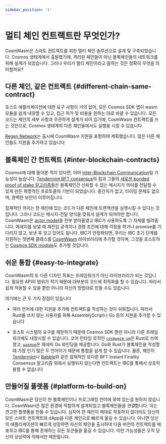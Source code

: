 ```yaml
---
sidebar_position: '1'
---
```


# 멀티 체인 컨트랙트란 무엇인가?

CosmWasm은 스마트 컨트랙트를 위한 멀티 체인 솔루션으로 설계 및 구축되었습니다. Cosmos 생태계에서 출발했기에, 격리된 체인들이 아닌 블록체인들의 네트워크를 위해 설계가 되었습니다. 그러나 우리가 멀티 체인이라고 말하는 것은 정확히 무엇을 의미할까요?

## 다른 체인, 같은 컨트랙트 {#different-chain-same-contract}

호스트 애플리케이션에 대한 요구 사항이 거의 없어, 모든 Cosmos SDK 앱이 wasm 모듈을 쉽게 내장할 수 있고, 접근 허가 및 비용을 원하는 대로 바꿀 수 있습니다. 모든 코드는 체인의 세부 사항과 무관하게 설계가 되어 있기에, CosmWasm 컨트랙트를 쓰는 것만으로, Cosmos 생태계의 다른 체인들에서도 실행을 시킬 수 있습니다

[Regen Network](https://regen.network)는 출시에 CosmWasm 지원을 포함하여 계획했습니다. 많은 다른 체인들도 지원을 추가하고 있습니다

## 블록체인 간 컨트랙트 {#inter-blockchain-contracts}

Cosmos에 대해 들어본 적이 있다면, 아마 [Inter-Blockchain Communication](https://ibcprotocol.org/)일 가능성이 높습니다. [Tendermint BFT consensus](https://tendermint.com)의 힘과 그들의 [새로운 bonded proof of stake 알고리즘](https://blog.cosmos.network/what-does-the-launch-of-cosmos-mean-for-the-blockchain-ecosystem-952e14f67d0d)들은 블록체인간 신뢰할 수 없는 메시지가 의미를 전달할 수 있게 만든 혁명적인 프로토콜의 기반이 되었습니다. 중간자가 없고, 타이밍 문제도 없으며, 완벽한 보안이 이루어집니다.

잠재적인 의미는 한 체인에 있는 코드가 다른 체인에 트랜잭션을 실행시킬 수 있다는 것입니다. 그러나 코드는 메시지-전달 양식을 맞춰서 설계가 되어야만 합니다. CosmWasm은 [actor model](./actor)을 전부 받아들였고 IBC가 사용하도록 그 자체를 빌려줍니다. 메세지를 보낼 때 재진입 공격이나 경쟁 조건에 대해 걱정을 하거나 promise를 기다리지 않고, 보낸 후 잊고 있어도 됩니다. IBC가 안정화되면, 우리는 IBC 초기 단계를 지원하는 첫번째 클래스를 [CosmWasm](https://github.com/CosmWasm/cosmwasm) 라이브러리에 추가할 것이며, 그것을 호스트하는 [Cosmos SDK module](https://github.com/CosmWasm/wasmd/tree/master/x/wasm)도 추가할 것입니다.

## 쉬운 통합 {#easy-to-integrate}

CosmWasm의 또 다른 디자인 목표는 프레임워크가 아닌 라이브러리가 되는 것입니다. 필요한 API의 범위가 적기 때문에 대부분의 코드에 최적화를 할 수 있습니다. 따라서 쉽게 적용할 수 있을 뿐만 아니라 자신의 방법대로 만들 수도 있습니다.

여기에는 큰 두 가지 장점이 있습니다

- 여러 언어에 대한 지원을 추가해 컨트랙트를 작성하는 것이 쉬워집니다. 따라서 Rust를 쓰지 않는 사용자를 위해 AssemblyScript나 Go 등의 지원을 추가할 수 있습니다

- 호스트 시스템의 요구를 제한하기 때문에 Cosmos SDK 뿐만 아니라 다른 프레임워크에도 내장시킬 수 있습니다. 코어 런타임 로직인 [`cosmwasm-vm`](https://github.com/CosmWasm/cosmwasm/tree/main/packages/vm)은 Rust로 쓰여졌고, [`wasmvm`](https://github.com/CosmWasm/wasmvm)은 제네릭 Go 바인딩을 제공합니다. Go와 Rust가 블록체인을 작성할 때 가장 인기 많은 두 언어이기 때문에 통합을 쉽게 할 수 있습니다. 물론, 체인이 [Tendermint](https://tendermint.com)나 [Babble](https://github.com/mosaicnetworks/babble)와 같은 잠재적인 또다른 BFT Instant Finality Consensus 알고리즘 위에서 실행되지 않는다면 컨트랙트는 IBC를 통해서 상호작용할 수 없습니다

## 만들어질 플랫폼 {#platform-to-build-on}

CosmWasm은 당신이 한 블록체인이나 프로그래밍 언어에 묶여 있는걸 원하지 않습니다. CosmWasm은 많은 환경에 적합하게 설계되었고 블록체인들을 *연결*합니다. 이는 견고한 플랫폼을 만들 수 있습니다. 심지어 한 체인이 제대로 작동하지 않더라도 당신의 모든 스마트 컨트랙트와 dApp을 다른 체인으로 빠르게 옮길 수 있습니다. 아니면 당신의 애플리케이션이 빠르게 성장하면 자신의 체인을 출시하여 다음 버전의 컨트랙트를 배포하고 IBC를 통해 존재하는 모든 토큰들을 옮길 수 있습니다. 이런 가능성들은 오직 당신의 상상력에 의해서만 제한됩니다.
